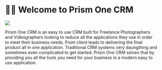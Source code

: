# 👋🏽 Welcome to Prism One CRM

<img src='assets/images/kallo_home.png' />

Prism One CRM is an easy to use CRM built for Freelance Photographers and Videographers looking to reduce all the applications they use in order to meet their business needs. From client leads to delivering the final product all in one application. Traditional CRM systems very daungthing and sometimes even complicated to get started. Prism One CRM solves that by providing you all the tools you need for your business in a modern easy to use application.
